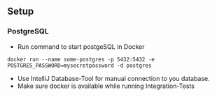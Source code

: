 

## Setup

### PostgreSQL

- Run command to start postgeSQL in Docker
```
docker run --name some-postgres -p 5432:5432 -e POSTGRES_PASSWORD=mysecretpassword -d postgres
```

- Use IntelliJ Database-Tool for manual connection to you database.
- Make sure docker is available while running Integration-Tests

